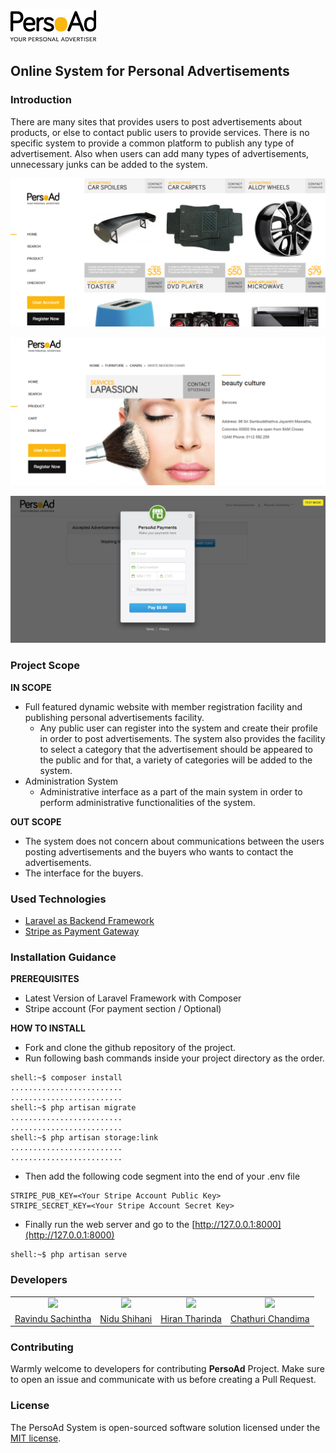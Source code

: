 ![PersoAd](./readme-assets/logo.png)
## Online System for Personal Advertisements

### Introduction
There are many sites that provides users to post advertisements about products, or else to contact public users to provide services. There is no specific system to provide a common platform to publish any type of advertisement. Also when users can add many types of advertisements, unnecessary junks can be added to the system.

![Capture01](./readme-assets/Capture01.PNG)

![Capture02](./readme-assets/Capture02.PNG)

![Capture01](./readme-assets/Capture03.PNG)

### Project Scope

**IN SCOPE**
- Full featured dynamic website with member registration facility and publishing personal advertisements facility.
  - Any public user can register into the system and create their profile in order to post advertisements. The system also provides the facility to select a category that the advertisement should be appeared to the public and for that, a variety of categories will be added to the system.
- Administration System 
  - Administrative interface as a part of the main system in order to perform administrative functionalities of the system.

**OUT SCOPE**
- The system does not concern about communications between the users posting advertisements and the buyers who wants to contact the advertisements.
- The interface for the buyers.

### Used Technologies

- [Laravel as Backend Framework](https://laravel.com/)
- [Stripe as Payment Gateway](https://stripe.com/)

### Installation Guidance

**PREREQUISITES**

- Latest Version of Laravel Framework with Composer
- Stripe account (For payment section / Optional)

**HOW TO INSTALL**

- Fork and clone the github repository of the project.
- Run following bash commands inside your project directory as the order.

```console
shell:~$ composer install
.........................
.........................
shell:~$ php artisan migrate
.........................
.........................
shell:~$ php artisan storage:link
.........................
.........................
```

- Then add the following code segment into the end of your .env file

```
STRIPE_PUB_KEY=<Your Stripe Account Public Key>
STRIPE_SECRET_KEY=<Your Stripe Account Secret Key>
```

- Finally run the web server and go to the [http://127.0.0.1:8000](http://127.0.0.1:8000)

```console
shell:~$ php artisan serve
```

### Developers
<table>
<tr>
<td align="center"><img src="https://avatars0.githubusercontent.com/u/25032998?s=460&v=4" width=200></td>
<td align="center"><img src="https://avatars3.githubusercontent.com/u/36721132?s=460&v=4" width=200></td>
<td align="center"><img src="https://avatars3.githubusercontent.com/u/40149373?s=460&v=4" width=200></td>
<td align="center"><img src="https://scontent.fcmb1-1.fna.fbcdn.net/v/t1.0-1/p160x160/34344310_559649131098004_615801102251589632_n.jpg?_nc_cat=106&_nc_ht=scontent.fcmb1-1.fna&oh=c6f24c1c789716df004cce87ad330e12&oe=5C6935D1" width=200></td>
</tr>
<tr>
<td align="center"><a href="https://github.com/RavinduSachintha">Ravindu Sachintha</a></td>
<td align="center"><a href="https://github.com/Nidu96">Nidu Shihani</a></td>
<td align="center"><a href="https://github.com/HiranTharinda">Hiran Tharinda</a></td>
<td align="center"><a href="https://github.com/ChathuriChandima">Chathuri Chandima</a></td>
</tr>
</table>

### Contributing
Warmly welcome to developers for contributing **PersoAd** Project. Make sure to open an issue and communicate with us before 
creating a Pull Request.

### License

The PersoAd System is open-sourced software solution licensed under the [MIT license](https://opensource.org/licenses/MIT).

